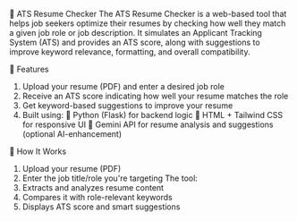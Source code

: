 📝 ATS Resume Checker
The ATS Resume Checker is a web-based tool that helps job seekers optimize their resumes by checking how well they match a given job role or job description. It simulates an Applicant Tracking System (ATS) and provides an ATS score, along with suggestions to improve keyword relevance, formatting, and overall compatibility.

🚀 Features
1. Upload your resume (PDF) and enter a desired job role
2. Receive an ATS score indicating how well your resume matches the role
3. Get keyword-based suggestions to improve your resume
4. Built using:
🔹 Python (Flask) for backend logic
🔹 HTML + Tailwind CSS for responsive UI
🔹 Gemini API for resume analysis and suggestions (optional AI-enhancement)

📂 How It Works
1. Upload your resume (PDF)
2. Enter the job title/role you're targeting
The tool:
  1. Extracts and analyzes resume content
  2. Compares it with role-relevant keywords
  3. Displays ATS score and smart suggestions

